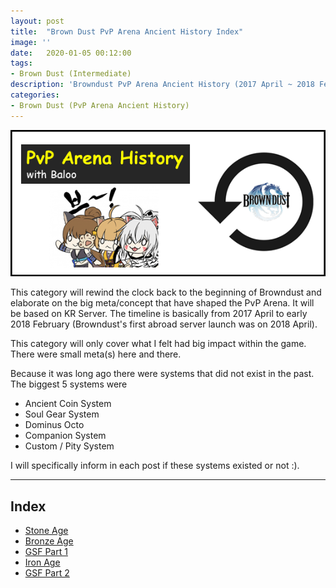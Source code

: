 ```yaml
---
layout: post
title:  "Brown Dust PvP Arena Ancient History Index"
image: ''
date:   2020-01-05 00:12:00
tags:
- Brown Dust (Intermediate)
description: 'Browndust PvP Arena Ancient History (2017 April ~ 2018 February)'
categories:
- Brown Dust (PvP Arena Ancient History)
---
```


<img src="../uploads/bd-pvp-arena-ancient-history-banner.png">

This category will rewind the clock back to the beginning of Browndust and elaborate on the big meta/concept that have shaped the PvP Arena. It will be based on KR Server. The timeline is basically from 2017 April to early 2018 February (Browndust's first abroad server launch was on 2018 April).

This category will only cover what I felt had big impact within the game. There were small meta(s) here and there.

Because it was long ago there were systems that did not exist in the past. The biggest 5 systems were

* Ancient Coin System
* Soul Gear System
* Dominus Octo
* Companion System
* Custom / Pity System

I will specifically inform in each post if these systems existed or not :).

---

## Index

* [Stone Age](https://jinwooooo.github.io/jinwooooo-blog/browndust-pvp-arena-ancient-history-stone-age/)
* [Bronze Age]()
* [GSF Part 1]()
* [Iron Age]()
* [GSF Part 2]()
